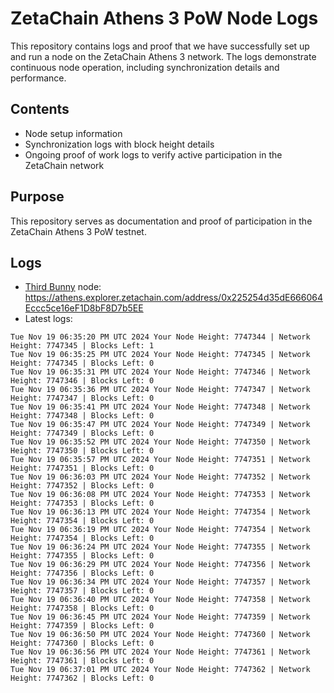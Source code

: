 # ZetaChain Athens 3 PoW Node Logs
This repository contains logs and proof that we have successfully set up and run a node on the ZetaChain Athens 3 network. The logs demonstrate continuous node operation, including synchronization details and performance.

## Contents
- Node setup information
- Synchronization logs with block height details
- Ongoing proof of work logs to verify active participation in the ZetaChain network

## Purpose
This repository serves as documentation and proof of participation in the ZetaChain Athens 3 PoW testnet.

## Logs

- [Third Bunny](https://thirdbunny.xyz/) node: https://athens.explorer.zetachain.com/address/0x225254d35dE666064Eccc5ce16eF1D8bF8D7b5EE
- Latest logs:
```
Tue Nov 19 06:35:20 PM UTC 2024 Your Node Height: 7747344 | Network Height: 7747345 | Blocks Left: 1
Tue Nov 19 06:35:25 PM UTC 2024 Your Node Height: 7747345 | Network Height: 7747345 | Blocks Left: 0
Tue Nov 19 06:35:31 PM UTC 2024 Your Node Height: 7747346 | Network Height: 7747346 | Blocks Left: 0
Tue Nov 19 06:35:36 PM UTC 2024 Your Node Height: 7747347 | Network Height: 7747347 | Blocks Left: 0
Tue Nov 19 06:35:41 PM UTC 2024 Your Node Height: 7747348 | Network Height: 7747348 | Blocks Left: 0
Tue Nov 19 06:35:47 PM UTC 2024 Your Node Height: 7747349 | Network Height: 7747349 | Blocks Left: 0
Tue Nov 19 06:35:52 PM UTC 2024 Your Node Height: 7747350 | Network Height: 7747350 | Blocks Left: 0
Tue Nov 19 06:35:57 PM UTC 2024 Your Node Height: 7747351 | Network Height: 7747351 | Blocks Left: 0
Tue Nov 19 06:36:03 PM UTC 2024 Your Node Height: 7747352 | Network Height: 7747352 | Blocks Left: 0
Tue Nov 19 06:36:08 PM UTC 2024 Your Node Height: 7747353 | Network Height: 7747353 | Blocks Left: 0
Tue Nov 19 06:36:13 PM UTC 2024 Your Node Height: 7747354 | Network Height: 7747354 | Blocks Left: 0
Tue Nov 19 06:36:19 PM UTC 2024 Your Node Height: 7747354 | Network Height: 7747354 | Blocks Left: 0
Tue Nov 19 06:36:24 PM UTC 2024 Your Node Height: 7747355 | Network Height: 7747355 | Blocks Left: 0
Tue Nov 19 06:36:29 PM UTC 2024 Your Node Height: 7747356 | Network Height: 7747356 | Blocks Left: 0
Tue Nov 19 06:36:34 PM UTC 2024 Your Node Height: 7747357 | Network Height: 7747357 | Blocks Left: 0
Tue Nov 19 06:36:40 PM UTC 2024 Your Node Height: 7747358 | Network Height: 7747358 | Blocks Left: 0
Tue Nov 19 06:36:45 PM UTC 2024 Your Node Height: 7747359 | Network Height: 7747359 | Blocks Left: 0
Tue Nov 19 06:36:50 PM UTC 2024 Your Node Height: 7747360 | Network Height: 7747360 | Blocks Left: 0
Tue Nov 19 06:36:56 PM UTC 2024 Your Node Height: 7747361 | Network Height: 7747361 | Blocks Left: 0
Tue Nov 19 06:37:01 PM UTC 2024 Your Node Height: 7747362 | Network Height: 7747362 | Blocks Left: 0
```
